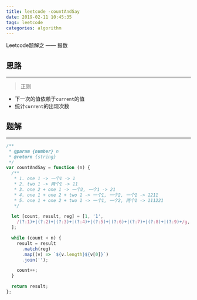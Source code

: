 ```yaml
---
title: leetcode -countAndSay
date: 2019-02-11 10:45:35
tags: leetcode
categories: algorithm
---
```


Leetcode题解之 —— 报数


<!-- more -->


## 思路

------

> 正则

- 下一次的值依赖于`current`的值
- 统计`current`的出现次数

## 题解

------

```ts
/**
 * @param {number} n
 * @return {string}
 */
var countAndSay = function (n) {
  /**
   * 1. one 1 -> 一个1 -> 1
   * 2. two 1 -> 两个1 -> 11
   * 3. one 2 + one 1 -> 一个2, 一个1 -> 21
   * 4. one 1 + one 2 + two 1 -> 一个1, 一个2, 一个1 -> 1211
   * 5. one 1 + one 2 + two 1 -> 一个1, 一个2, 两个1 -> 111221
   */

  let [count, result, reg] = [1, '1',
    /(?:1)+|(?:2)+|(?:3)+|(?:4)+|(?:5)+|(?:6)+|(?:7)+|(?:8)+|(?:9)+/g,
  ];

  while (count < n) {
    result = result
      .match(reg)
      .map((v) => `${v.length}${v[0]}`)
      .join('');

    count++;
  }

  return result;
};
```